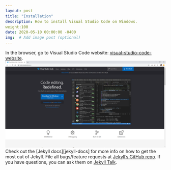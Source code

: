 ```yaml
---
layout: post
title: "Installation"
description: How to install Visual Studio Code on Windows.
weight:100
date: 2020-05-10 00:00:00 -0400
img:  # Add image post (optional)
---
```

In the browser, go to Visual Studio Code website: [visual-studio-code-website].
![image](/assets/img/VisualStudioCodeWebsite.png)
Check out the [Jekyll docs][jekyll-docs] for more info on how to get the most out of Jekyll. File all bugs/feature requests at [Jekyll’s GitHub repo][jekyll-gh]. If you have questions, you can ask them on [Jekyll Talk][jekyll-talk].

[visual-studio-code-website]: https://code.visualstudio.com
[jekyll-gh]:   https://github.com/jekyll/jekyll
[jekyll-talk]: https://talk.jekyllrb.com/
